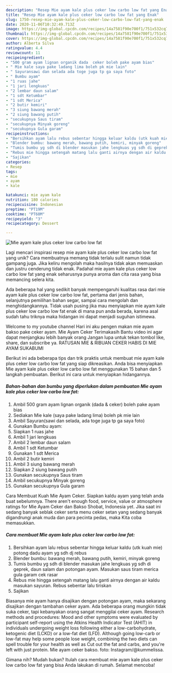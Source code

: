 ```yaml
---
description: "Resep Mie ayam kale plus ceker low carbo low fat yang Enak"
title: "Resep Mie ayam kale plus ceker low carbo low fat yang Enak"
slug: 1750-resep-mie-ayam-kale-plus-ceker-low-carbo-low-fat-yang-enak
date: 2020-11-06T10:32:49.713Z
image: https://img-global.cpcdn.com/recipes/14a7581f90e700f1/751x532cq70/mie-ayam-kale-plus-ceker-low-carbo-low-fat-foto-resep-utama.jpg
thumbnail: https://img-global.cpcdn.com/recipes/14a7581f90e700f1/751x532cq70/mie-ayam-kale-plus-ceker-low-carbo-low-fat-foto-resep-utama.jpg
cover: https://img-global.cpcdn.com/recipes/14a7581f90e700f1/751x532cq70/mie-ayam-kale-plus-ceker-low-carbo-low-fat-foto-resep-utama.jpg
author: Alberta Silva
ratingvalue: 4.4
reviewcount: 11
recipeingredient:
- "500 gram ayam lignan organik dada  ceker boleh pake ayam bias"
- " Mie kale saya pake ladang lima boleh pk mie lain"
- " Sayuransawi dan selada ada toge juga tp ga saya foto"
- " Bumbu ayam"
- "1 ruas jahe"
- "1 jari lengkuas"
- "2 lembar daun salam"
- "1 sdt Ketumbar"
- "1 sdt Merica"
- "2 butir kemiri"
- "3 siung bawang merah"
- "2 siung bawang putih"
- "secukupnya Saus tiram"
- "secukupnya Minyak goreng"
- "secukupnya Gula garam"
recipeinstructions:
- "Bersihkan ayam lalu rebus sebentar hingga keluar kaldu (utk kuah mie) potong dadu ayam yg sdh dj rebus"
- "Blender bumbu: bawang merah, bawang putih, kemiri, minyak goreng"
- "Tumis bumbu yg sdh di blender masukan jahe lengkuas yg sdh di geprek, daun salam dan potongan ayam. Masukan saus tiram merica gula garam cek rasar"
- "Rebus mie hingga setengah matang lalu ganti airnya dengan air kaldu masukan sayuran. Rebus sebentar lalu tiriskan"
- "Sajikan"
categories:
- Resep
tags:
- mie
- ayam
- kale

katakunci: mie ayam kale 
nutrition: 180 calories
recipecuisine: Indonesian
preptime: "PT19M"
cooktime: "PT60M"
recipeyield: "3"
recipecategory: Dessert

---
```



![Mie ayam kale plus ceker low carbo low fat](https://img-global.cpcdn.com/recipes/14a7581f90e700f1/751x532cq70/mie-ayam-kale-plus-ceker-low-carbo-low-fat-foto-resep-utama.jpg)

Lagi mencari inspirasi resep mie ayam kale plus ceker low carbo low fat yang unik? Cara membuatnya memang tidak terlalu sulit namun tidak gampang juga. Jika keliru mengolah maka hasilnya tidak akan memuaskan dan justru cenderung tidak enak. Padahal mie ayam kale plus ceker low carbo low fat yang enak seharusnya punya aroma dan cita rasa yang bisa memancing selera kita.

Ada beberapa hal yang sedikit banyak mempengaruhi kualitas rasa dari mie ayam kale plus ceker low carbo low fat, pertama dari jenis bahan, selanjutnya pemilihan bahan segar, sampai cara mengolah dan menghidangkannya. Tidak usah pusing jika mau menyiapkan mie ayam kale plus ceker low carbo low fat enak di mana pun anda berada, karena asal sudah tahu triknya maka hidangan ini dapat menjadi suguhan istimewa.

Welcome to my youtube channel Hari ini aku pengen makan mie ayam bakso pake ceker ayam. Mie Ayam Ceker Terimakasih Bantu video ini agar dapat menjangkau lebih banyak orang Jangan lupa untuk tekan tombol like, share, dan subscribe ya. RATUSAN MIE &amp; RIBUAN CEKER HABIS DI MIE AYAM SUKABUMI


Berikut ini ada beberapa tips dan trik praktis untuk membuat mie ayam kale plus ceker low carbo low fat yang siap dikreasikan. Anda bisa menyiapkan Mie ayam kale plus ceker low carbo low fat menggunakan 15 bahan dan 5 langkah pembuatan. Berikut ini cara untuk menyiapkan hidangannya.

<!--inarticleads1-->

##### Bahan-bahan dan bumbu yang diperlukan dalam pembuatan Mie ayam kale plus ceker low carbo low fat:

1. Ambil 500 gram ayam lignan organik (dada &amp; ceker) boleh pake ayam bias
1. Sediakan  Mie kale (saya pake ladang lima) boleh pk mie lain
1. Ambil  Sayuran(sawi dan selada, ada toge juga tp ga saya foto)
1. Gunakan  Bumbu ayam:
1. Siapkan 1 ruas jahe
1. Ambil 1 jari lengkuas
1. Ambil 2 lembar daun salam
1. Ambil 1 sdt Ketumbar
1. Gunakan 1 sdt Merica
1. Ambil 2 butir kemiri
1. Ambil 3 siung bawang merah
1. Siapkan 2 siung bawang putih
1. Gunakan secukupnya Saus tiram
1. Ambil secukupnya Minyak goreng
1. Gunakan secukupnya Gula garam


Cara Membuat Kuah Mie Ayam Ceker. Siapkan kaldu ayam yang telah anda buat sebelumnya. There aren&#39;t enough food, service, value or atmosphere ratings for Mie Ayam Ceker dan Bakso Shobat, Indonesia yet. Jika saat ini sedang banyak seblak ceker serta menu ceker setan yang sedang banyak digandrungi anak muda dan para pecinta pedas, maka Kita coba memasukkan. 

<!--inarticleads2-->

##### Cara membuat Mie ayam kale plus ceker low carbo low fat:

1. Bersihkan ayam lalu rebus sebentar hingga keluar kaldu (utk kuah mie) potong dadu ayam yg sdh dj rebus
1. Blender bumbu: bawang merah, bawang putih, kemiri, minyak goreng
1. Tumis bumbu yg sdh di blender masukan jahe lengkuas yg sdh di geprek, daun salam dan potongan ayam. Masukan saus tiram merica gula garam cek rasar
1. Rebus mie hingga setengah matang lalu ganti airnya dengan air kaldu masukan sayuran. Rebus sebentar lalu tiriskan
1. Sajikan


Biasanya mie ayam hanya disajikan dengan potongan ayam, maka sekarang disajikan dengan tambahan ceker ayam. Ada beberapa orang mungkin tidak suka ceker, tapi kebanyakan orang sangat menggilai ceker ayam. Research methods and procedures: Mood and other symptoms were evaluated by participant self-report using the Atkins Health Indicator Test (AHIT) in individuals undergoing weight loss following either a low-carbohydrate, ketogenic diet (LCKD) or a low-fat diet (LFD). Although going low-carb or low-fat may help some people lose weight, combining the two diets can spell trouble for your health as well as Cut out the fat and carbs, and you&#39;re left with just protein. Mie ayam ceker bakso. foto: Instagram/@kummelissa. 

Gimana nih? Mudah bukan? Itulah cara membuat mie ayam kale plus ceker low carbo low fat yang bisa Anda lakukan di rumah. Selamat mencoba!
